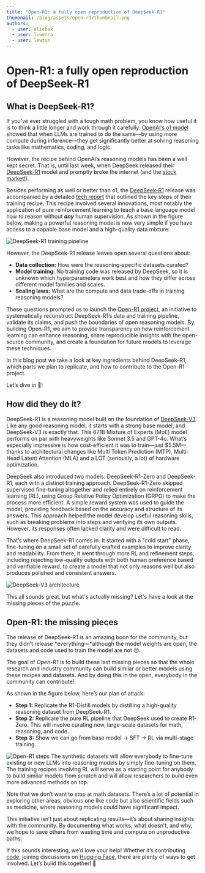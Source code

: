 ```yaml
---
title: "Open-R1: a fully open reproduction of DeepSeek-R1"
thumbnail: /blog/assets/open-r1/thumbnail.png
authors:
  - user: eliebak
  - user: lvwerra
  - user: lewtun
---
```


# Open-R1: a fully open reproduction of DeepSeek-R1

## What is DeepSeek-R1?

If you’ve ever struggled with a tough math problem, you know how useful it is to think a little longer and work through it carefully. [OpenAI’s o1 model](https://x.com/polynoamial/status/1834280155730043108) showed that when LLMs are trained to do the same—by using more compute during inference—they get significantly better at solving reasoning tasks like mathematics, coding, and logic.

However, the recipe behind OpenAI’s reasoning models has been a well kept secret. That is, until last week, when DeepSeek released their [DeepSeek-R1](https://huggingface.co/deepseek-ai/DeepSeek-R1) model and promptly broke the internet (and the [stock market!](https://x.com/KobeissiLetter/status/1883831022149927352)).

Besides performing as well or better than o1, the [DeepSeek-R1](https://huggingface.co/deepseek-ai/DeepSeek-R1) release was accompanied by a detailed [tech report](https://github.com/deepseek-ai/DeepSeek-R1/tree/main) that outlined the key steps of their training recipe. This recipe involved several innovations, most notably the application of pure reinforcement learning to teach a base language model how to reason without ***any*** human supervision. As shown in the figure below, making a powerful reasoning model is now very simple if you have access to a capable base model and a high-quality data mixture:

<img src="https://huggingface.co/datasets/huggingface/documentation-images/resolve/main/blog/open-r1/rl.png" alt="DeepSeek-R1 training pipeline"/>

However, the DeepSeek-R1 release leaves open several questions about:

- **Data collection:** How were the reasoning-specific datasets curated?
- **Model training:** No training code was released by DeepSeek, so it is unknown which hyperparameters work best and how they differ across different model families and scales.
- **Scaling laws:** What are the compute and data trade-offs in training reasoning models?

These questions prompted us to launch the [Open-R1 project](https://github.com/huggingface/open-r1), an initiative to systematically reconstruct DeepSeek-R1’s data and training pipeline, validate its claims, and push the boundaries of open reasoning models. By building Open-R1, we aim to provide transparency on how reinforcement learning can enhance reasoning, share reproducible insights with the open-source community, and create a foundation for future models to leverage these techniques.

In this blog post we take a look at key ingredients behind DeepSeek-R1, which parts we plan to replicate, and how to contribute to the Open-R1 project.

Let’s dive in 🚀!

## How did they do it?

DeepSeek-R1 is a reasoning model built on the foundation of [DeepSeek-V3](https://huggingface.co/deepseek-ai/DeepSeek-V3-Base). Like any good reasoning model, it starts with a strong base model, and DeepSeek-V3 is exactly that. This 671B Mixture of Experts (MoE) model performs on par with heavyweights like Sonnet 3.5 and GPT-4o. What’s especially impressive is how cost-efficient it was to train—just $5.5M—thanks to architectural changes like Multi Token Prediction (MTP), Multi-Head Latent Attention (MLA) and a LOT (seriously, a lot) of hardware optimization.

DeepSeek also introduced two models: DeepSeek-R1-Zero and DeepSeek-R1, each with a distinct training approach. DeepSeek-R1-Zero skipped supervised fine-tuning altogether and relied entirely on reinforcement learning (RL), using Group Relative Policy Optimization (GRPO) to make the process more efficient. A simple reward system was used to guide the model, providing feedback based on the accuracy and structure of its answers. This approach helped the model develop useful reasoning skills, such as breaking problems into steps and verifying its own outputs. However, its responses often lacked clarity and were difficult to read.

That’s where DeepSeek-R1 comes in. It started with a "cold start" phase, fine-tuning on a small set of carefully crafted examples to improve clarity and readability. From there, it went through more RL and refinement steps, including rejecting low-quality outputs with both human preference based and verifiable reward, to create a model that not only reasons well but also produces polished and consistent answers.

<img src="https://huggingface.co/datasets/huggingface/documentation-images/resolve/main/blog/open-r1/arch.png" alt="DeepSeek-V3 architecture"/>

This all sounds great, but what's actually missing? Let's have a look at the missing pieces of the puzzle.

## Open-R1: the missing pieces

The release of DeepSeek-R1 is an amazing boon for the community, but they didn’t release *everything—*although the model weights are open, the datasets and code used to train the model are not 😢.

The goal of *Open-R1* is to build these last missing pieces so that the whole research and industry community can build similar or better models using these recipes and datasets. And by doing this in the open, everybody in the community can contribute!

As shown in the figure below, here’s our plan of attack:

- **Step 1:** Replicate the R1-Distill models by distilling a high-quality reasoning dataset from DeepSeek-R1.
- **Step 2:** Replicate the pure RL pipeline that DeepSeek used to create R1-Zero. This will involve curating new, large-scale datasets for math, reasoning, and code.
- **Step 3:** Show we can go from base model → SFT → RL via multi-stage training.

<img src="https://huggingface.co/datasets/huggingface/documentation-images/resolve/main/blog/open-r1/steps.png" alt="Open-R1 steps"/>
The synthetic datasets will allow everybody to fine-tune existing or new LLMs into reasoning models by simply fine-tuning on them. The training recipes involving RL will serve as a starting point for anybody to build similar models from scratch and will allow researchers to build even more advanced methods on top.

Note that we don’t want to stop at math datasets. There’s a lot of potential in exploring other areas, obvious one like code but also scientific fields such as medicine, where reasoning models could have significant impact.

This initiative isn’t just about replicating results—it’s about sharing insights with the community. By documenting what works, what doesn’t, and why, we hope to save others from wasting time and compute on unproductive paths.

If this sounds interesting, we’d love your help! Whether it’s contributing [code](https://github.com/huggingface/open-r1/issues/23), joining discussions on [Hugging Face](https://huggingface.co/open-r1), there are plenty of ways to get involved. Let’s build this together! 🚀